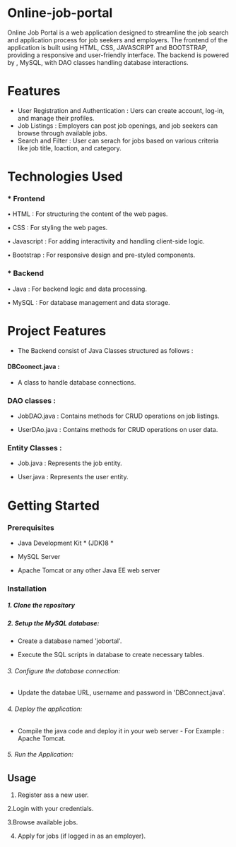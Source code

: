 # Online-job-portal

Online Job Portal is a web application designed to streamline the job search and application process for job seekers and employers. The frontend of the application is built using HTML, CSS, JAVASCRIPT and BOOTSTRAP, providing a responsive and user-friendly interface. The backend is  powered by , MySQL, with DAO classes  handling database interactions.

# Features
   * User Registration and Authentication : Uers can create account, log-in, and manage their profiles.
   * Job Listings : Employers can post job openings, and job seekers can browse through available jobs.
   * Search and Filter : User can serach for jobs based on various criteria like job title, loaction, and category.
     
# Technologies Used 

### * Frontend

  •	HTML : For structuring the content of the web pages.

  •	CSS : For styling the web pages.

  •	Javascript : For adding interactivity and handling client-side logic.

  •	Bootstrap : For responsive design and pre-styled components.


### * Backend
  
  •	Java : For backend logic and data processing.

   •	MySQL : For database management and data storage.


# Project Features 

- The Backend consist of Java Classes structured as follows :

 ####  DBCoonect.java : 
    
 * A class to handle database connections.

 ###  DAO classes :
 
   * JobDAO.java : Contains methods for CRUD operations on job listings.

   * UserDAo.java : Contains methods for CRUD operations on user data.

  ### Entity Classes :

  * Job.java : Represents the job entity.

   * User.java : Represents the user entity.

  # Getting Started 

   ###  Prerequisites 

  * Java Development Kit  * (JDK)8 * 
     
   * MySQL Server

  * Apache Tomcat or any other Java EE web server

  ### Installation

   #####  1. Clone the repository 
     
   #####  2. Setup the MySQL database: 

   * Create a database named 'jobortal'.

  * Execute the SQL scripts in database to create necessary tables.

  ###### 3. Configure the database connection:

  * Update the databae URL, username and password in 'DBConnect.java'.
              
  ###### 4. Deploy the application:

  * Compile the java code and deploy it in your web server 
                 -  For Example : Apache Tomcat.

######  5. Run the Application:


  ## Usage 
  
  1. Register ass a new user.

  2.Login with your credentials.
  
  3.Browse available jobs.
  
  4. Apply for jobs (if logged in as an employer).
    
     
       
